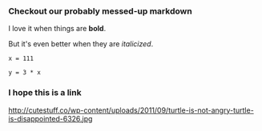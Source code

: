 ### Checkout our probably messed-up markdown

I love it when things are __bold__.

But it's even better when they are _italicized_.

```
x = 111

y = 3 * x
```


### I hope this is a link

http://cutestuff.co/wp-content/uploads/2011/09/turtle-is-not-angry-turtle-is-disappointed-6326.jpg